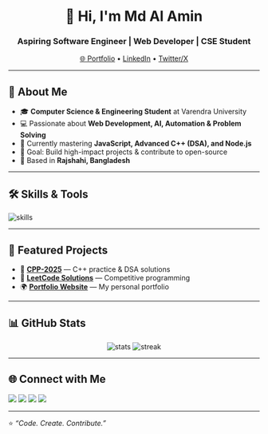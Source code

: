 <h1 align="center">👋 Hi, I'm Md Al Amin</h1>
<h3 align="center">Aspiring Software Engineer | Web Developer | CSE Student</h3>
<p align="center">
  <a href="https://mdalaminab17.vercel.app" target="_blank">🌐 Portfolio</a> •
  <a href="https://linkedin.com/in/mdalaminab17" target="_blank">LinkedIn</a> •
  <a href="https://x.com/mdalaminab17" target="_blank">Twitter/X</a>
</p>

---

## 🚀 About Me
- 🎓 **Computer Science & Engineering Student** at Varendra University  
- 💻 Passionate about **Web Development, AI, Automation & Problem Solving**  
- 🌱 Currently mastering **JavaScript, Advanced C++ (DSA), and Node.js**  
- 🎯 Goal: Build high-impact projects & contribute to open-source  
- 📍 Based in **Rajshahi, Bangladesh**

---

## 🛠 Skills & Tools
<p>
  <img src="https://skillicons.dev/icons?i=html,css,js,cpp,python,java,nodejs,git,github,figma" alt="skills" />
</p>

---

## 📌 Featured Projects
- 📝 [**CPP-2025**](https://github.com/mdalaminab17/CPP-2025) — C++ practice & DSA solutions  
- 🧠 [**LeetCode Solutions**](https://github.com/mdalaminab17/LeetCode) — Competitive programming  
- 🌍 [**Portfolio Website**](https://mdalaminab17.vercel.app) — My personal portfolio

---

## 📊 GitHub Stats
<p align="center">
  <img src="https://github-readme-stats.vercel.app/api?username=mdalaminab17&show_icons=true&theme=tokyonight&count_private=true" alt="stats" />
  <img src="https://github-readme-streak-stats.herokuapp.com/?user=mdalaminab17&theme=tokyonight" alt="streak" />
</p>

---

## 🌐 Connect with Me
<p>
  <a href="https://linkedin.com/in/mdalaminab17" target="_blank"><img src="https://skillicons.dev/icons?i=linkedin" /></a>
  <a href="https://x.com/mdalaminab17" target="_blank"><img src="https://skillicons.dev/icons?i=twitter" /></a>
  <a href="https://facebook.com/mdalaminab17" target="_blank"><img src="https://skillicons.dev/icons?i=facebook" /></a>
  <a href="https://instagram.com/mdalaminab17" target="_blank"><img src="https://skillicons.dev/icons?i=instagram" /></a>
</p>

---

⭐ _“Code. Create. Contribute.”_
